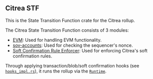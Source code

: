 ## Citrea STF

This is the State Transition Function crate for the Citrea rollup.

The Citrea State Transition Function consists of 3 modules:
- [EVM](../../evm/README.md): Used for handling EVM functionality.
- [sov-accounts](../../sovereign-sdk/module-system/module-implementations/sov-accounts/README.md): Used for checking the sequencer's nonce.
- [Soft Confirmation Rule Enforcer](../soft-confirmation-rule-enforcer/README.md): Used for enforcing Citrea's soft confirmation rules.


Through applying transaction/blob/soft confirmation hooks (see [`hooks_impl.rs`](./src/hooks_impl.rs)), it runs the rollup via the [`Runtime`](./src/runtime.rs).
